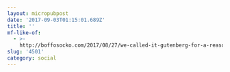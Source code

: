 ```yaml
---
layout: micropubpost
date: '2017-09-03T01:15:01.689Z'
title: ''
mf-like-of:
  - >-
    http://boffosocko.com/2017/08/27/we-called-it-gutenberg-for-a-reason-matt-mullenweg/
slug: '4501'
category: social
---
```

